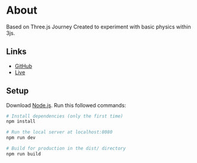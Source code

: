 # About 
Based on Three.js Journey
Created to experiment with basic physics within 3js.

## Links

- [GitHub](https://github.com/Andriotis-Dimitris/Physics-in-Three.js)
- [Live](https://physics-in-three-js.vercel.app/)

## Setup
Download [Node.js](https://nodejs.org/en/download/).
Run this followed commands:

``` bash
# Install dependencies (only the first time)
npm install

# Run the local server at localhost:8080
npm run dev

# Build for production in the dist/ directory
npm run build
```
